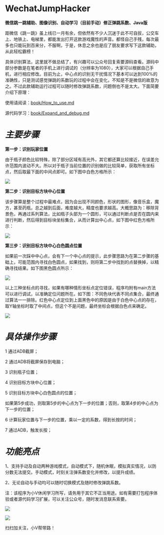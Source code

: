 # WechatJumpHacker

**微信跳一跳辅助、图像识别、自动学习（目前手动）修正弹跳系数、Java版**

距微信《跳一跳》虽上线已一月有余，但依然有不少人沉迷于此不可自拔，公交车上、地铁上、电梯里，都能发出打开这款游戏魔性的声音。都怪自己手残，每次最多也只能玩到百来分，不服啊，于是，休息之余也是应了朋友要求写下这款辅助，从此轻松霸榜！

具体识别算法，这里就不做总结了，有兴趣可以公众号回复索要源码查看。源码中部分参数是在笔者的手机上进行调试的（分辨率为1080），大家可以根据自己手机，进行相应修改。目前为止，中心点的识别无干扰情况下基本可以达到100%的准确性，只是测试感觉弹跳的系数玩的过程中会在变化，不知是不是微信的故意为之。不过此款辅助运行过程可以随时修改弹跳系数，问题倒也不是太大。下面简要介绍下原理：



使用请阅读：[book/How\_to\_use.md](/book/How_to_use.md "如何使用？")

源代码学习：[book/Expand\_and\_debug.md](/book/Expand_and_debug.md "源代码扩展与学习")

# _**主要步骤**_

**第一步：识别玩家位置**

由于瓶子颜色比较特殊，除了部分区域有高光外，其它都还算比较接近，在误差允许范围内波动不大。所以对于瓶子当前位置的识别做的比较简单，获取所有坐标点，然后取最下面的中间点即可。如下图中白色方格所示：

![](http://mmbiz.qpic.cn/mmbiz_png/3e0n8JBRmVJoz5BRdkLXVbr5xL2es5CBLnB7n5KmlwGibZDiaqesiaPst5Qlhn9IpRibVUFwW1Mb7ibuGVOnt0sfLLQ/640?wx_fmt=png&tp=webp&wxfrom=5&wx_lazy=1)

**第二步：识别目标方块中心位置**

该步骤算是整个过程中最难点，因为会出现不同颜色，形状的图形，像音乐盒，魔方，甚至药瓶，总之越到后面，难度越大，精度也要求越高。大概思路为：移除背景色，再通过系列算法，比如瓶子头部为一个圆形，可以通过判断点是否在圆内来进行判断，然后得到目标块坐标集合，从而计算出中心点，如下图中红色方格所示：

![](http://mmbiz.qpic.cn/mmbiz_png/3e0n8JBRmVJoz5BRdkLXVbr5xL2es5CBLnB7n5KmlwGibZDiaqesiaPst5Qlhn9IpRibVUFwW1Mb7ibuGVOnt0sfLLQ/640?wx_fmt=png&tp=webp&wxfrom=5&wx_lazy=1)

**第三步：识别目标方块中心白色圆点位置**

如果前一次踩中中心点，会有下一个中心点的提示，此步骤思路为在第二步骤的基础上，可能范围内寻找白色圆点，如果找到，则将第二步中找到的点替换掉，以精确寻找结果。如下图黑色圆点所示：

![](http://mmbiz.qpic.cn/mmbiz_png/3e0n8JBRmVJoz5BRdkLXVbr5xL2es5CBoyGUiaFeLJePlmaQiaaUjBgIIDzfGnDxThzsk4wKZsCbb3icBPr6WW8Jg/640?wx_fmt=png&tp=webp&wxfrom=5&wx_lazy=1)

以上三种坐标点的寻找，如果有哪种情形坐标点定位错误，程序均附有main方法可以进行调试，以准确定位问题所在。如下图：不同色块代表不同点集合，最终通过算法一一排除。红色中心点定位到上面黑色中的原因是由于白色中心点的存在，取Y轴坐标时取了中间点，但这个不是问题，最终坐标会根据白色点来确定。

![](http://mmbiz.qpic.cn/mmbiz_png/3e0n8JBRmVJoz5BRdkLXVbr5xL2es5CBibVRcsTUtVgpYvJl9SDOOlBuha0RfekhnJ4on1BcHxrJ06aMkTDYrew/640?wx_fmt=png&tp=webp&wxfrom=5&wx_lazy=1)

# _**具体操作步骤**_

1 通过ADB截屏；

2 通过ADB将截屏保存到电脑；

3 识别瓶子位置；

4 识别目标方块中心位置；

5 识别目标方块中心白色圆点的位置；

如果第5步成功，则取第5步的中心点为下一步的位置；否则，取第4步的中心点为下一步的位置；

6 计算玩家位置与下一步的位置，乘以一定的系数，得到长按的时间；

7 通过ADB，触发长按；

# _**功能亮点**_

1、支持手动及自动两种游戏模式，自动模式下，随机休眠，模拟真实情况，以防分数无法提交。手动模式，时刻关注弹系数变化并修改，以提升成绩。

2、无论自动与手动均可以随时切换模式及随时修改弹跳系数。

注：该程序为小V休闲学习所写，请务用于其它不正当用途。如有需要打包程序体验或者源代码学习扩展，可以关注公众号，随时发消息联系索要。

![](http://mmbiz.qpic.cn/mmbiz_jpg/3e0n8JBRmVIKH9eM4flSJJPcmibqO6hsHeXy5UA1oI7LUOPV9ZABtRuN43GZEf1mrgymPleYMd3bMnVV2y95vQQ/640?wx_fmt=jpeg&tp=webp&wxfrom=5&wx_lazy=1)

![](http://mmbiz.qpic.cn/mmbiz_gif/3e0n8JBRmVJjha4usicjJwHPHDSbRpDbvccXZaV9icgWkhVSjPmmbJAbcx4DyPNRiaY8cJibIdkAcEYXRGUZP5bYHw/640?wx_fmt=gif&tp=webp&wxfrom=5&wx_lazy=1)

扫扫加关注，小Ⅴ帮带路！

